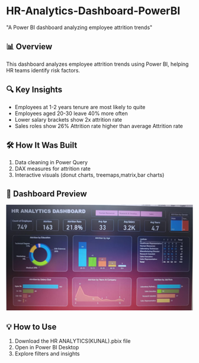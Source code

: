 # HR-Analytics-Dashboard-PowerBI
"A Power BI dashboard analyzing employee attrition trends"

## 📊 Overview  
This dashboard analyzes employee attrition trends using Power BI, helping HR teams identify risk factors.

## 🔍 Key Insights  
- Employees at 1-2 years tenure are most likely to quite  
- Employees aged 20-30 leave 40% more often  
- Lower salary brackets show 2x attrition rate
- Sales roles show 26% Attrition rate higher than average Attrition rate  

## 🛠️ How It Was Built  
1. Data cleaning in Power Query  
2. DAX measures for attrition rate  
3. Interactive visuals (donut charts, treemaps,matrix,bar charts)  

## 📸 Dashboard Preview  
![image](image.jpeg)  

## 💡 How to Use  
1. Download the HR ANALYTICS(KUNAL).pbix file  
2. Open in Power BI Desktop  
3. Explore filters and insights
